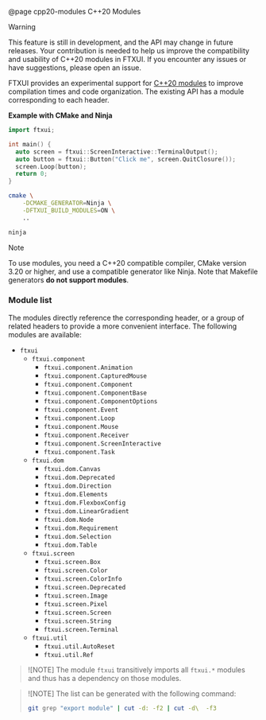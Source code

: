 @page cpp20-modules C++20 Modules

> [!WARNING]
> This feature is still in development, and the API may change in future releases.
> Your contribution is needed to help us improve the compatibility and usability
> of C++20 modules in FTXUI. If you encounter any issues or have suggestions,
> please open an issue.

FTXUI provides an experimental support for [C++20
modules](https://en.cppreference.com/w/cpp/language/modules) to improve 
compilation times and code organization. The existing API has a module 
corresponding to each header.

**Example with CMake and Ninja**


```cpp
import ftxui;

int main() {
  auto screen = ftxui::ScreenInteractive::TerminalOutput();
  auto button = ftxui::Button("Click me", screen.QuitClosure());
  screen.Loop(button);
  return 0;
}
```

```sh
cmake \
    -DCMAKE_GENERATOR=Ninja \
    -DFTXUI_BUILD_MODULES=ON \
    ..

ninja
```
> [!NOTE]
> To use modules, you need a C++20 compatible compiler, CMake version 3.20 or
> higher, and use a compatible generator like Ninja. Note that Makefile
> generators **do not support modules**.

### Module list

The modules directly reference the corresponding header, or a group of related
headers to provide a more convenient interface. The following modules 
are available:

- `ftxui`
    - `ftxui.component`
      - `ftxui.component.Animation`
      - `ftxui.component.CapturedMouse`
      - `ftxui.component.Component`
      - `ftxui.component.ComponentBase`
      - `ftxui.component.ComponentOptions`
      - `ftxui.component.Event`
      - `ftxui.component.Loop`
      - `ftxui.component.Mouse`
      - `ftxui.component.Receiver`
      - `ftxui.component.ScreenInteractive`
      - `ftxui.component.Task`
    - `ftxui.dom`
        - `ftxui.dom.Canvas`
        - `ftxui.dom.Deprecated`
        - `ftxui.dom.Direction`
        - `ftxui.dom.Elements`
        - `ftxui.dom.FlexboxConfig`
        - `ftxui.dom.LinearGradient`
        - `ftxui.dom.Node`
        - `ftxui.dom.Requirement`
        - `ftxui.dom.Selection`
        - `ftxui.dom.Table`
    - `ftxui.screen`
        - `ftxui.screen.Box`
        - `ftxui.screen.Color`
        - `ftxui.screen.ColorInfo`
        - `ftxui.screen.Deprecated`
        - `ftxui.screen.Image`
        - `ftxui.screen.Pixel`
        - `ftxui.screen.Screen`
        - `ftxui.screen.String`
        - `ftxui.screen.Terminal`
    - `ftxui.util`
        - `ftxui.util.AutoReset`
        - `ftxui.util.Ref`

> ![NOTE] 
> The module `ftxui` transitively imports all `ftxui.*` modules and thus 
> has a dependency on those modules.

> ![NOTE] The list can be generated with the following command:
> ```sh
> git grep "export module" | cut -d: -f2 | cut -d\  -f3
> ```
